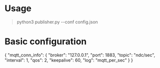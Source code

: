 # Usage

> python3 publisher.py --conf config.json

# Basic configuration

{
  "mqtt_conn_info":
  {
    "broker": "127.0.0.1", "port": 1883, "topic": "ndc/sec", "interval": 1, "qos": 2, "keepalive": 60, "log": "mqtt_per_sec"
  }
}
